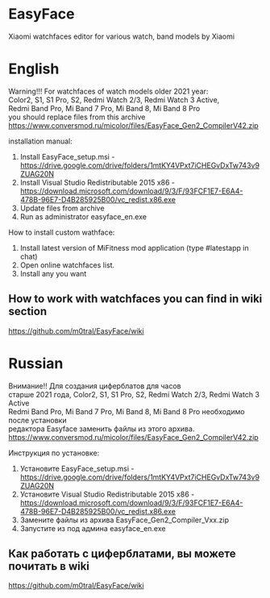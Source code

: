 # EasyFace
Xiaomi watchfaces editor for various watch, band models by Xiaomi

# English

Warning!!! For watchfaces of watch models older 2021 year:  
Color2, S1, S1 Pro, S2, Redmi Watch 2/3, Redmi Watch 3 Active,  
Redmi Band Pro, Mi Band 7 Pro, Mi Band 8, Mi Band 8 Pro  
you should replace files from this archive  
https://www.conversmod.ru/micolor/files/EasyFace_Gen2_CompilerV42.zip

installation manual:
1. Install EasyFace_setup.msi - https://drive.google.com/drive/folders/1mtKY4VPxt7iCHEGvDxTw743v9ZUAG20N
2. Install Visual Studio Redistributable 2015 x86 - https://download.microsoft.com/download/9/3/F/93FCF1E7-E6A4-478B-96E7-D4B285925B00/vc_redist.x86.exe
3. Update files from archive
4. Run as administrator easyface_en.exe

How to install custom wathface:
1. Install latest version of MiFitness mod application
(type #latestapp in chat)
2. Open online watchfaces list.
3. Install any you want


## How to work with watchfaces you can find in wiki section
https://github.com/m0tral/EasyFace/wiki

# Russian

Внимание!! Для создания циферблатов для часов  
старше 2021 года, Color2, S1, S1 Pro, S2, Redmi Watch 2/3, Redmi Watch 3 Active  
Redmi Band Pro, Mi Band 7 Pro, Mi Band 8, Mi Band 8 Pro необходимо после установки  
редактора Easyface заменить файлы из этого архива.  
https://www.conversmod.ru/micolor/files/EasyFace_Gen2_CompilerV42.zip

Инструкция по установке:
1. Установите EasyFace_setup.msi - https://drive.google.com/drive/folders/1mtKY4VPxt7iCHEGvDxTw743v9ZUAG20N
2. Установите Visual Studio Redistributable 2015 x86 - https://download.microsoft.com/download/9/3/F/93FCF1E7-E6A4-478B-96E7-D4B285925B00/vc_redist.x86.exe
3. Замените файлы из архива EasyFace_Gen2_Compiler_Vxx.zip
4. Запустите из под админа easyface_en.exe

## Как работать с циферблатами, вы можете почитать в wiki
https://github.com/m0tral/EasyFace/wiki
